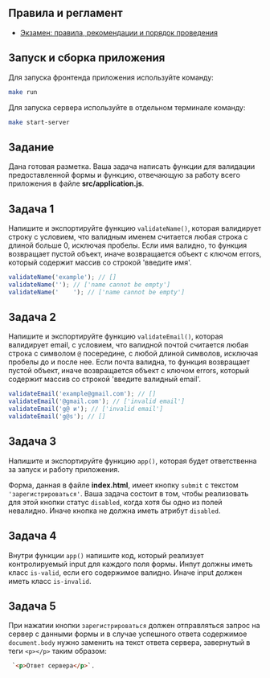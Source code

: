 ## Правила и регламент

- [Экзамен: правила, рекомендации и порядок проведения](https://hexly.notion.site/d9289c18871c44508bc7c7f05a51d94f)

## Запуск и сборка приложения

Для запуска фронтенда приложения используйте команду:
```bash
make run
```

Для запуска сервера используйте в отдельном терминале команду:
```bash
make start-server
```

## Задание

Дана готовая разметка. Ваша задача написать функции для валидации предоставленной формы и функцию, отвечающую за работу всего приложения в файле **src/application.js**.

## Задача 1

Напишите и экспортируйте функцию `validateName()`, которая валидирует строку с условием, что валидным именем считается любая строка с длиной больше 0, исключая пробелы. Если имя валидно, то функция возвращает пустой объект, иначе возвращается объект с ключом errors, который содержит массив со строкой 'введите имя'.

```javascript
validateName('example'); // []
validateName(''); // ['name cannot be empty']
validateName('    '); // ['name cannot be empty']
```

## Задача 2

Напишите и экспортируйте функцию `validateEmail()`, которая валидирует email, с условием, что валидной почтой считается любая строка с символом `@` посередине, с любой длиной символов, исключая пробелы до и после нее. Если почта валидна, то функция возвращает пустой объект, иначе возвращается объект с ключом errors, который содержит массив со строкой 'введите валидный email'.

```javascript
validateEmail('example@gmail.com'); // []
validateEmail('@gmail.com'); // ['invalid email']
validateEmail('g@ и'); // ['invalid email']
validateEmail('g@s'); // []
```

## Задача 3

Напишите и экспортируйте функцию `app()`, которая будет ответственна за запуск и работу приложения.

Форма, данная в файле **index.html**, имеет кнопку `submit` c текстом `'зарегистрироваться'`. Ваша задача состоит в том, чтобы реализовать для этой кнопки статус `disabled`, когда хотя бы одно из полей невалидно. Иначе кнопка не должна иметь атрибут `disabled`.

## Задача 4

Внутри функции `app()` напишите код, который реализует контролируемый input для каждого поля формы. Инпут должны иметь класс `is-valid`, если его содержимое валидно. Иначе input должен иметь класс `is-invalid`.

## Задача 5

При нажатии кнопки `зарегистрироваться` должен отправляться запрос на сервер с данными формы и в случае успешного ответа содержимое `document.body` нужно заменить на текст ответа сервера, завернутый в теги `<p></p>` таким образом:
```html
 `<p>Ответ сервера</p>`.
```
